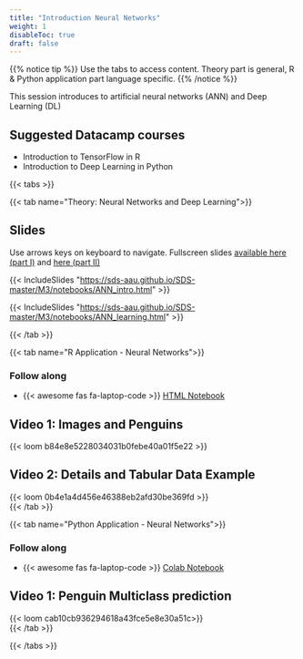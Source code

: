 ```yaml
---
title: "Introduction Neural Networks"
weight: 1
disableToc: true
draft: false
---
```


{{% notice tip %}} Use the tabs to access content. Theory part is general, R & Python application part language specific.
{{% /notice %}}

This session introduces to artificial neural networks (ANN) and Deep Learning (DL)

## Suggested Datacamp courses
* Introduction to TensorFlow in R
* Introduction to Deep Learning in Python


{{< tabs >}}

{{< tab name="Theory: Neural Networks and Deep Learning">}}
  <!--- <h2>Video 1: Introduction and history of ANNs</h2>
  {{< loom  418cea49ec694fe4b42e99088bfdbb84 >}}
  
  <h2>Video 2: Building blocks and architecture of ANNs</h2>
  {{< loom  9e3f85b4a3384fc7afdbae6fb2ed1451 >}}
  
  <h2>Video 3: Learning in ANNs</h2>
  {{< loom  308fc2d29d6840c19abce61d8f5eec31 >}}
  --->
  
  <h2>Slides</h2>  
  Use arrows keys on keyboard to navigate. Fullscreen slides <a href="https://sds-aau.github.io/SDS-master/M3/notebooks/ANN_intro.html" target="_blank">available here (part I)</a> and <a href="https://sds-aau.github.io/SDS-master/M3/notebooks/ANN_learning.html" target="_blank">here (part II)</a>

  
{{< IncludeSlides "https://sds-aau.github.io/SDS-master/M3/notebooks/ANN_intro.html" >}}


{{< IncludeSlides "https://sds-aau.github.io/SDS-master/M3/notebooks/ANN_learning.html" >}}

{{< /tab >}}

{{< tab name="R Application - Neural Networks">}}
<div>
   <h3>Follow along</h3>
  <ul>
    <li> {{< awesome fas fa-laptop-code >}} <a href="https://sds-aau.github.io/SDS-master/M3/notebooks/ANN_application_R.nb.html" target="_blank">HTML Notebook</a> </li>
  </ul>

  <h2>Video 1: Images and Penguins</h2>
  {{< loom b84e8e5228034031b0febe40a01f5e22 >}}

  <h2>Video 2: Details and Tabular Data Example</h2>
  {{< loom 0b4e1a4d456e46388eb2afd30be369fd >}}  
</div>
{{< /tab >}}

{{< tab name="Python Application - Neural Networks">}}
<div>
   <h3>Follow along</h3> 
  <ul>
    <li> {{< awesome fas fa-laptop-code >}} <a href="https://nbviewer.jupyter.org/github/SDS-AAU/SDS-master/blob/master/M3/notebooks/M3_ANN_Python_Intro.ipynb" target="_blank">Colab Notebook</a> </li>
  </ul>

  <h2>Video 1: Penguin Multiclass prediction</h2>
  {{< loom cab10cb936294618a43fce5e8e30a51c>}}
</div>
{{< /tab >}}

{{< /tabs >}}

